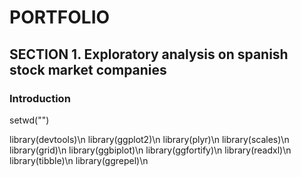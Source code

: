 # PORTFOLIO 

## SECTION 1. Exploratory analysis on spanish stock market companies

### Introduction

setwd("")

library(devtools)\n
library(ggplot2)\n
library(plyr)\n
library(scales)\n
library(grid)\n
library(ggbiplot)\n
library(ggfortify)\n
library(readxl)\n
library(tibble)\n
library(ggrepel)\n
